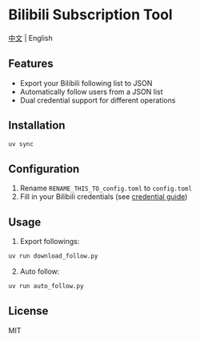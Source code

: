 # Bilibili Subscription Tool

[中文](README.md) | English

## Features

- Export your Bilibili following list to JSON
- Automatically follow users from a JSON list
- Dual credential support for different operations

## Installation

```bash
uv sync
```

## Configuration

1. Rename `RENAME_THIS_TO_config.toml` to `config.toml`
2. Fill in your Bilibili credentials (see [credential guide](https://github.com/Nemo2011/bilibili-api/blob/master/docs/get_credential.md))

## Usage

1. Export followings:

```bash
uv run download_follow.py
```

2. Auto follow:

```bash
uv run auto_follow.py
```

## License

MIT
